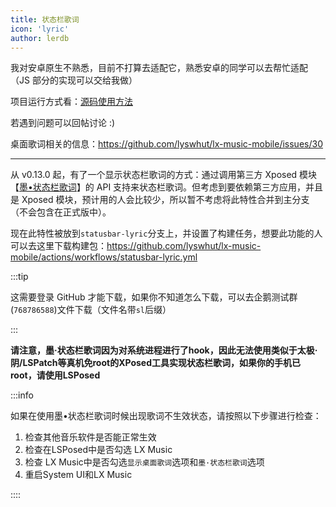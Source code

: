 ```yaml
---
title: 状态栏歌词
icon: 'lyric'
author: lerdb
---
```


我对安卓原生不熟悉，目前不打算去适配它，熟悉安卓的同学可以去帮忙适配（JS 部分的实现可以交给我做）

项目运行方式看：[源码使用方法](/mobile/use-source-code)

若遇到问题可以回帖讨论 :)

桌面歌词相关的信息：<https://github.com/lyswhut/lx-music-mobile/issues/30>

---

从 v0.13.0 起，有了一个显示状态栏歌词的方式：通过调用第三方 Xposed 模块【[墨•状态栏歌词](https://github.com/Block-Network/StatusBarLyric)】的 API 支持来状态栏歌词。但考虑到要依赖第三方应用，并且是 Xposed 模块，预计用的人会比较少，所以暂不考虑将此特性合并到主分支（不会包含在正式版中）。

现在此特性被放到`statusbar-lyric`分支上，并设置了构建任务，想要此功能的人可以去这里下载构建包：<https://github.com/lyswhut/lx-music-mobile/actions/workflows/statusbar-lyric.yml>

:::tip

这需要登录 GitHub 才能下载，如果你不知道怎么下载，可以去企鹅测试群(`768786588`)文件下载（文件名带`sl`后缀）

:::

**请注意，墨·状态栏歌词因为对系统进程进行了hook，因此无法使用类似于太极·阴/LSPatch等真机免root的XPosed工具实现状态栏歌词，如果你的手机已root，请使用LSPosed**

:::info

如果在使用墨•状态栏歌词时候出现歌词不生效状态，请按照以下步骤进行检查：

1. 检查其他音乐软件是否能正常生效
2. 检查在LSPosed中是否勾选 LX Music
3. 检查 LX Music中是否勾选`显示桌面歌词`选项和`墨·状态栏歌词`选项
4. 重启System UI和LX Music

::::
